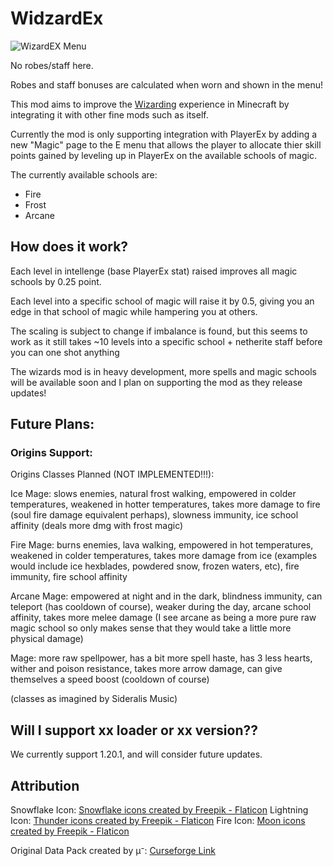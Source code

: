 # WidzardEx

![WizardEX Menu](https://nextcloud.divnectar.com/s/FzqNi2JSxmwSMLq/preview)

No robes/staff here.

Robes and staff bonuses are calculated when worn and shown in the menu!

This mod aims to improve the [Wizarding](https://www.curseforge.com/minecraft/mc-mods/wizards) experience in Minecraft by integrating it with other fine mods such as itself.

Currently the mod is only supporting integration with PlayerEx by adding a new "Magic" page to the E menu that allows the player to allocate thier 
skill points gained by leveling up in PlayerEx on the available schools of magic.

The currently available schools are:
- Fire
- Frost
- Arcane

## How does it work?

Each level in intellenge (base PlayerEx stat) raised improves all magic schools by 0.25 point. 

Each level into a specific school of magic will raise it by 0.5, giving you an edge in that school of magic while hampering you at others.

The scaling is subject to change if imbalance is found, but this seems to work as it still takes ~10 levels into a specific school + netherite staff before you
can one shot anything

The wizards mod is in heavy development, more spells and magic schools will be available soon and I plan on supporting the mod as they release updates!

## Future Plans:

### Origins Support:
Origins Classes Planned (NOT IMPLEMENTED!!!):

Ice Mage: slows enemies, natural frost walking, empowered in colder temperatures, weakened in hotter temperatures, takes more damage to fire (soul fire damage equivalent perhaps), slowness immunity, ice school affinity (deals more dmg with frost magic)

Fire Mage: burns enemies, lava walking, empowered in hot temperatures, weakened in colder temperatures, takes more damage from ice (examples would include ice hexblades, powdered snow, frozen waters, etc), fire immunity, fire school affinity

Arcane Mage: empowered at night and in the dark, blindness immunity, can teleport (has cooldown of course), weaker during the day, arcane school affinity, takes more melee damage (I see arcane as being a more pure raw magic school so only makes sense that they would take a little more physical damage)

Mage: more raw spellpower, has a bit more spell haste, has 3 less hearts, wither and poison resistance, takes more arrow damage, can give themselves a speed boost (cooldown of course) 

(classes as imagined by Sideralis Music)

## Will I support xx loader or xx version??

We currently support 1.20.1, and will consider future updates.

## Attribution

Snowflake Icon: <a href="https://www.flaticon.com/free-icons/snowflake" title="snowflake icons">Snowflake icons created by Freepik - Flaticon</a>
Lightning Icon: <a href="https://www.flaticon.com/free-icons/thunder" title="thunder icons">Thunder icons created by Freepik - Flaticon</a>
Fire Icon: <a href="https://www.flaticon.com/free-icons/moon" title="moon icons">Moon icons created by Freepik - Flaticon</a>

Original Data Pack created by µ⁻: [Curseforge Link](https://www.curseforge.com/minecraft/texture-packs/spell-power-attributes-playerex-relicex-stats)